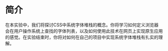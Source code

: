 # 简介

在本实验中，我们将探讨CSS中系统字体堆栈的概念。你将学习如何定义浏览器会在用户操作系统上查找的字体列表，以及如何使用此技术在网页上实现原生应用的感觉。在实验结束时，你将对如何在自己的项目中实现系统字体堆栈有扎实的理解。
